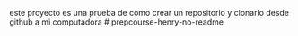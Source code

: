 este proyecto es una prueba de como crear un repositorio y clonarlo desde github a mi computadora
                # prepcourse-henry-no-readme
